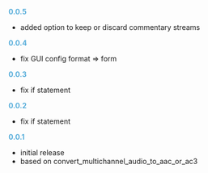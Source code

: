 
**<span style="color:#56adda">0.0.5</span>**
- added option to keep or discard commentary streams

**<span style="color:#56adda">0.0.4</span>**
- fix GUI config format => form

**<span style="color:#56adda">0.0.3</span>**
- fix if statement

**<span style="color:#56adda">0.0.2</span>**
- fix if statement

**<span style="color:#56adda">0.0.1</span>**
- initial release
- based on convert_multichannel_audio_to_aac_or_ac3
